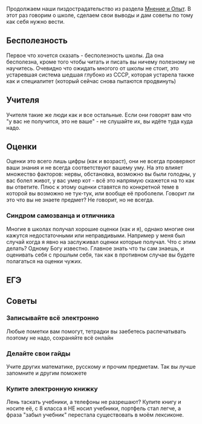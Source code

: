 Продолжаем наши пиздострадательство из раздела [Мнение и Опыт](https://github.com/jestxfot/psychology/tree/main/МнениеИОпыт). В этот раз говорим о школе, сделаем свои выводы и дам советы по тому как себя нужно вести.

## Бесполезность
Первое что хочется сказать - бесполезность школы. Да она бесполезна, кроме того чтобы читать и писать вы ничему полезному не научитесь. Очевидно что ожидать многого от школы не стоит, это устаревшая система шедшая глубоко из СССР, которая устарела также как и специалитет (который сейчас снова пытаются продвинуть)
## Учителя
Учителя такие же люди как и все остальные. Если они говорят вам что "у вас не получится, это не ваше" - не слушайте их, вы идёте туда куда надо. 
## Оценки
Оценки это всего лишь цифры (как и возраст), они не всегда проверяют ваши знания и не всегда соответствуют вашему уму. На это влияет множество факторов: нервы, обстановка, возможно вы были голодны, у вас болел живот, у вас умер кот - всё это напрямую скажется на то как вы ответите. Плюс к этому оценки ставятся по конкретной теме в которой вы возможно не тук-тук, или вообще её проболели. Говорит ли это что вы не знаете предмет? Не говорит, но не всегда.
### Синдром самозванца и отличника
Многие в школах получал хорошие оценки (как и я), однако многие они кажутся недостаточными или неправдивыми. Например у меня был случай когда я явно на заслуживал оценки которые получал. Что с этим делать? Одному Богу известно. Главное знать что ты сам знаешь, и оценивать себя с прошлым себя, так как в противном случае вы будете полагаться на оценки чужих.

## ЕГЭ

## Советы
### Записывайте всё электронно
Любые пометки вам помогут, тетрадки вы заебетесь распечатывать поэтому не надо, сохраняйте всё онлайн
### Делайте свои гайды
Учите других математике, русскому и прочим предметам. Так вы лучше запомните и другим поможете
### Купите электронную книжку
Лень таскать учебники, а телефоны не разрешают? Купите книгу и носите её, с 8 класса я НЕ носил учебники, портфель стал легче, а фраза "забыл учебник" перестала существовать в моём лексиконе.
